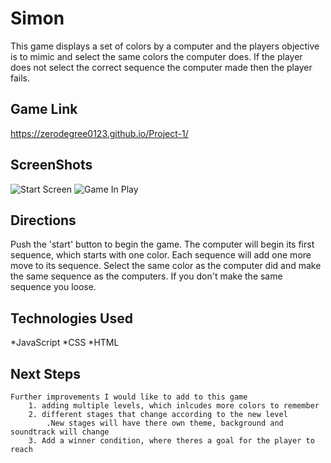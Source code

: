 # Simon 

This game displays a set of colors by a computer and the players objective is to mimic and select the same colors the computer does. If the player does not select the correct sequence the computer made then the player fails.
    
## Game Link
https://zerodegree0123.github.io/Project-1/

## ScreenShots
![Start Screen](https://i.imgur.com/abah0Bj.png) 
![Game In Play](https://i.imgur.com/34Bbxry.png)

## Directions

 Push the 'start' button to begin the game. The computer will begin its first sequence, which starts with one color. Each sequence will add one more move to its sequence. Select the same color as the computer did and make the same sequence as the computers. If you don't make the same sequence you loose.


## Technologies Used
*JavaScript 
*CSS
*HTML

## Next Steps 
    Further improvements I would like to add to this game
        1. adding multiple levels, which inlcudes more colors to remember
        2. different stages that change according to the new level 
            .New stages will have there own theme, background and soundtrack will change
        3. Add a winner condition, where theres a goal for the player to reach